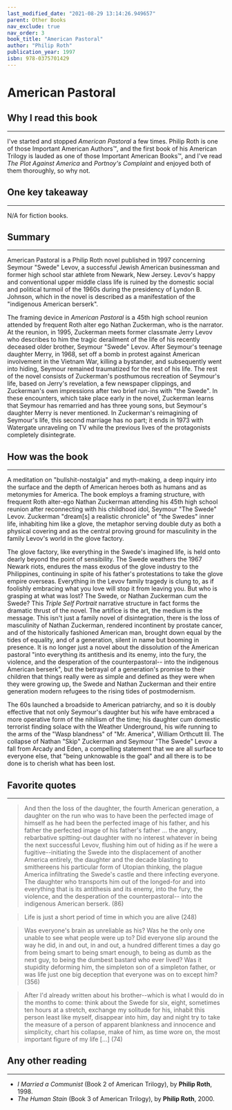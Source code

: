 ```yaml
---
last_modified_date: "2021-08-29 13:14:26.949657"
parent: Other Books
nav_exclude: true
nav_order: 3
book_title: "American Pastoral"
author: "Philip Roth"
publication_year: 1997
isbn: 978-0375701429
---
```


# American Pastoral

## Why I read this book
---
I've started and stopped _American Pastoral_ a few times. Philip Roth is one of those Important American Authors&trade;, and the first book of his American Trilogy is lauded as one of those Important American Books&trade;, and I've read _The Plot Against America_ and _Portnoy's Complaint_ and enjoyed both of them thoroughly, so why not.

## One key takeaway
---
N/A for fiction books.

## Summary
---
American Pastoral is a Philip Roth novel published in 1997 concerning Seymour "Swede" Levov, a successful Jewish American businessman and former high school star athlete from Newark, New Jersey. Levov's happy and conventional upper middle class life is ruined by the domestic social and political turmoil of the 1960s during the presidency of Lyndon B. Johnson, which in the novel is described as a manifestation of the "indigenous American berserk".

The framing device in _American Pastoral_ is a 45th high school reunion attended by frequent Roth alter ego Nathan Zuckerman, who is the narrator. At the reunion, in 1995, Zuckerman meets former classmate Jerry Levov who describes to him the tragic derailment of the life of his recently deceased older brother, Seymour "Swede" Levov. After Seymour's teenage daughter Merry, in 1968, set off a bomb in protest against American involvement in the Vietnam War, killing a bystander, and subsequently went into hiding, Seymour remained traumatized for the rest of his life. The rest of the novel consists of Zuckerman's posthumous recreation of Seymour's life, based on Jerry's revelation, a few newspaper clippings, and Zuckerman's own impressions after two brief run-ins with "the Swede". In these encounters, which take place early in the novel, Zuckerman learns that Seymour has remarried and has three young sons, but Seymour's daughter Merry is never mentioned. In Zuckerman's reimagining of Seymour's life, this second marriage has no part; it ends in 1973 with Watergate unraveling on TV while the previous lives of the protagonists completely disintegrate.

## How was the book
---
A meditation on "bullshit-nostalgia" and myth-making, a deep inquiry into the surface and the depth of American heroes both as humans and as metonymies for America. The book employs a framing structure, with frequent Roth alter-ego Nathan Zuckerman attending his 45th high school reunion after reconnecting with his childhood idol, Seymour "The Swede" Levov. Zuckerman "dream[s] a realistic chronicle" of "the Swedes" inner life, inhabiting him like a glove, the metaphor serving double duty as both a physical covering and as the central proving ground for masculinity in the family Levov's world in the glove factory.

The glove factory, like everything in the Swede's imagined life, is held onto dearly beyond the point of sensibility. The Swede weathers the 1967 Newark riots, endures the mass exodus of the glove industry to the Philippines, continuing in spite of his father's protestations to take the glove empire overseas. Everything in the Levov family tragedy is clung to, as if foolishly embracing what you love will stop it from leaving you. But who is grasping at what was lost? The Swede, or Nathan Zuckerman cum the Swede? This _Triple Self Portrait_ narrative structure in fact forms the dramatic thrust of the novel. The artifice is the art, the medium is the message. This isn't just a family novel of disintegration, there is the loss of masculinity of Nathan Zuckerman, rendered incontinent by prostate cancer, and of the historically fashioned American man, brought down equal by the tides of equality, and of a generation, silent in name but booming in presence. It is no longer just a novel about the dissolution of the American pastoral "into everything its antithesis and its enemy, into the fury, the violence, and the desperation of the counterpastoral-- into the indigenous American berserk", but the betrayal of a generation's promise to their children that things really were as simple and defined as they were when they were growing up, the Swede and Nathan Zuckerman and their entire generation modern refugees to the rising tides of postmodernism.

The 60s launched a broadside to American patriarchy, and so it is doubly effective that not only Seymour's daughter but his wife have embraced a more operative form of the nihilism of the time; his daughter cum domestic terrorist finding solace with the Weather Underground, his wife running to the arms of the "Wasp blandness" of "Mr. America", William Orthcutt III. The collapse of Nathan "Skip" Zuckerman and Seymour "The Swede" Levov a fall from Arcady and Eden, a compelling statement that we are all surface to everyone else, that "being unknowable is the goal" and all there is to be done is to cherish what has been lost.

## Favorite quotes
---
> And then the loss of the daughter, the fourth American generation, a daughter on the run who was to have been the perfected image of himself as he had been the perfected image of his father, and his father the perfected image of his father's father ... the angry, rebarbative spitting-out daughter with no interest whatever in being the next successful Levov, flushing him out of hiding as if he were a fugitive--initiating the Swede into the displacement of another America entirely, the daughter and the decade blasting to smithereens his particular form of Utopian thinking, the plague America infiltrating the Swede's castle and there infecting everyone. The daughter who transports him out of the longed-for and into everything that is its antithesis and its enemy, into the fury, the violence, and the desperation of the counterpastoral-- into the indigenous American berserk. (86)

> Life is just a short period of time in which you are alive (248)

> Was everyone's brain as unreliable as his? Was he the only one unable to see what people were up to? Did everyone slip around the way he did, in and out, in and out, a hundred different times a day go from being smart to being smart enough, to being as dumb as the next guy, to being the dumbest bastard who ever lived? Was it stupidity deforming him, the simpleton son of a simpleton father, or was life just one big deception that everyone was on to except him? (356)

> After I'd already written about his brother--which is what I would do in the months to come: think about the Swede for six, eight, sometimes ten hours at a stretch, exchange my solitude for his, inhabit this person least like myself, disappear into him, day and night try to take the measure of a person of apparent blankness and innocence and simplicity, chart his collapse, make of him, as time wore on, the most important figure of my life [...] (74)

## Any other reading
---
* _I Married a Communist_ (Book 2 of American Trilogy), by **Philip Roth**, 1998.
* _The Human Stain_ (Book 3 of American Trilogy), by **Philip Roth**, 2000.